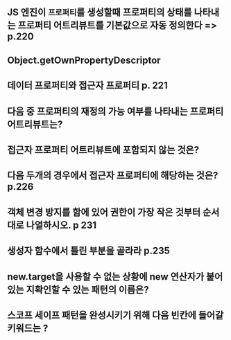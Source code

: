 ## JS 엔진이 `프로퍼티`를 생성할때 프로퍼티의 상태를 나타내는 프로퍼티 어트리뷰트를 기본값으로 자동 정의한다 => p.220

## Object.getOwnPropertyDescriptor

## 데이터 프로퍼티와 접근자 프로퍼티 p. 221

## 다음 중 프로퍼티의 재정의 가능 여부를 나타내는 프로퍼티 어트리뷰트는?

## 접근자 프로퍼티 어트리뷰트에 포함되지 않는 것은? 

## 다음 두개의 경우에서 접근자 프로퍼티에 해당하는 것은? p.226

## 객체 변경 방지를 함에 있어 권한이 가장 작은 것부터 순서대로 나열하시오. p 231

## 생성자 함수에서 틀린 부분을 골라라 p.235

## new.target을 사용할 수 없는 상황에 new 연산자가 붙어 있는 지확인할 수 있는 패턴의 이름은?

## 스코프 세이프 패턴을 완성시키기 위해 다음 빈칸에 들어갈 키워드는 ?
